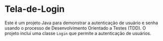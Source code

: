 # Tela-de-Login
Este é um projeto Java para demonstrar a autenticação de usuário e senha usando o processo de Desenvolvimento Orientado a Testes (TDD). O projeto inclui uma classe `Login` que permite a autenticação de usuários.
